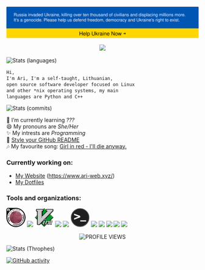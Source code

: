 [![#StandWithUkraine](https://raw.githubusercontent.com/vshymanskyy/StandWithUkraine/main/banner2-direct.svg)](https://vshymanskyy.github.io/StandWithUkraine/)

<p align="center">
  <img src="https://github-readme-streak-stats.herokuapp.com?user=TruncatedDinosour&theme=dark&hide_border=true&background=22272E">
</p>

![Stats (languages)](https://github-readme-stats.vercel.app/api/top-langs/?username=TruncatedDinosour&layout=compact&theme=gruvbox&hide_border=true&exclude_repo=dino-kernel)

```
Hi,
I'm Ari, I'm a self-taught, Lithuanian,
open source software developer focused on Linux
and other *nix operating systems, my main
languages are Python and C++
```

![Stats (commits)](https://github-readme-stats-sabesansathananthan.vercel.app/api?username=TruncatedDinosour&show_icons=true&hide_border=true&theme=gruvbox&exclude_repo=dino-kernel)

🌱 I’m currently learning *???* <br/>
😄 My pronouns are *She/Her* <br/>
✨ My intrests are *Programming* <br/>
🔭 [Style your GitHub README](https://github.com/anuraghazra/github-readme-stats/) <br/>
🎶 My favourite song: [Girl in red - I'll die anyway.](https://www.youtube.com/watch?v=8MMa35B3HT8)

### Currently working on:

- [My Website](https://github.com/TruncatedDinosour/website) (https://www.ari-web.xyz/)
- [My Dotfiles](https://github.com/TruncatedDinosour/dotfiles-cleaned)

### Tools and organizations:

<span>
    <img src="/osi_membership_badge.svg" width="50px" />
    <img src="https://avatars.githubusercontent.com/u/99056985?s=200&v=4" width="50px" />
    <img src="https://raw.githubusercontent.com/github/explore/80688e429a7d4ef2fca1e82350fe8e3517d3494d/topics/vim/vim.png" width="50px" />
    <img src="https://upload.wikimedia.org/wikipedia/commons/thumb/1/18/C_Programming_Language.svg/695px-C_Programming_Language.svg.png" width="50px" />
    <img src="https://upload.wikimedia.org/wikipedia/commons/thumb/1/18/ISO_C%2B%2B_Logo.svg/1822px-ISO_C%2B%2B_Logo.svg.png" width="50px" />
    <img src="https://raw.githubusercontent.com/github/explore/80688e429a7d4ef2fca1e82350fe8e3517d3494d/topics/terminal/terminal.png" width="50px" />
    <img src="https://camo.githubusercontent.com/64b1f535115add5713c419514a1bb8e76aeafbc2e9b6b91c00ddfd697713bbb0/68747470733a2f2f63646e2e6a7364656c6976722e6e65742f6e706d2f4070726f6772616d6d696e672d6c616e6775616765732d6c6f676f732f707974686f6e40302e302e302f707974686f6e5f323536783235362e706e67" width="50px" />
    <img src="https://ari-web.xyz/favicon.ico" width="50px" />
    <img src="https://upload.wikimedia.org/wikipedia/commons/thumb/3/35/Tux.svg/1727px-Tux.svg.png" width="50px" />
    <img src="https://upload.wikimedia.org/wikipedia/commons/thumb/1/1a/Suckless_logo.svg/1200px-Suckless_logo.svg.png" width="50px" />
    <img src="https://i.ytimg.com/vi/6iTFCQ54_GA/hqdefault.jpg" width="50px" />
</span>

<br />

<p align="center"><img src="https://komarev.com/ghpvc/?username=TruncatedDinosour&label=Profile%20views&color=282828&style=flat" alt="PROFILE VIEWS"/></p>

![Stats (Throphes)](https://github-profile-trophy.vercel.app/?username=TruncatedDinosour&theme=gruvbox&margin-w=10&margin-h=15&column=8&exclude_repo=dino-kernel)

<p align="center">

  [![GitHub activity](https://activity-graph.herokuapp.com/graph?username=TruncatedDinosour&theme=gruvbox)](https://github.com/ashutosh00710/github-readme-activity-graph)

</p>
